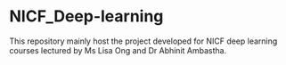 # NICF_Deep-learning

This repository mainly host the project developed for NICF deep learning courses lectured by Ms Lisa Ong and Dr Abhinit Ambastha. 

